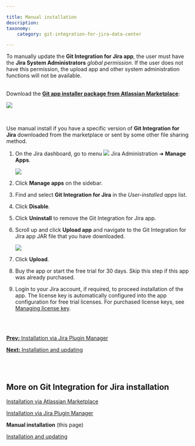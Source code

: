 ```yaml
---

title: Manual installation
description:
taxonomy:
    category: git-integration-for-jira-data-center

---
```


<div class="bbb-callout bbb--alert">
    <div class="irow">
    <div class="ilogobox">
        <span class="logoimg"></span>
    </div>
    <div class="imsgbox">
        To manually update the <b>Git Integration for Jira app</b>, the user must have the <b>Jira System Administrators</b> <I>global permission</i>. If the user does not have this permission, the upload app and other system administration functions will not be available.
    </div>
    </div>
</div>
<br>

Download the [**Git app installer package from Atlassian Marketplace**](https://marketplace.atlassian.com/plugins/com.xiplink.jira.git.jira_git_plugin/versions):

![](/wp-content/uploads/gij-docs-installation-gitapp-version-history-manual-download.png)

<br>

Use manual install if you have a specific version of **Git Integration for Jira** downloaded from the marketplace or sent by some other file sharing method.

1.  On the Jira dashboard, go to menu ![](/wp-content/uploads/gij-jira-sys-admin-icon.png) Jira Administration ➜ **Manage Apps**.

    ![](/wp-content/uploads/gij-docs-installation-jira-admin-cfg-manage-apps-menu-c.png)

2.  Click **Manage apps** on the sidebar.

3.  Find and select **Git Integration for Jira** in the _User-installed apps_ list.

4.  Click **Disable**.

5.  Click **Uninstall** to remove the Git Integration for Jira app.

6.  Scroll up and click **Upload app** and navigate to the Git Integration for Jira app JAR file that you have downloaded.

    ![](/wp-content/uploads/gij-docs-installation-jira-admin-cfg-manage-apps-upload-app-sel-c.png)

7.  Click **Upload**.

8.  Buy the app or start the free trial for 30 days. Skip this step if this app was already purchased.

9.  Login to your Jira account, if required, to proceed installation of the app. The license key is automatically configured into the app configuration for free trial licenses. For purchased license keys, see [Managing license key](/git-integration-for-jira-data-center/managing-license-key-gij-self-managed).

<br>
<br>

[**Prev:** Installation via Jira Plugin Manager](/git-integration-for-jira-data-center/installation-via-jira-plugin-manager-gij-self-managed)

[**Next:** Installation and updating](/git-integration-for-jira-data-center/installation-and-updating-gij-self-managed)

<br>
<br>

## More on Git Integration for Jira installation

[Installation via Atlassian Marketplace](/git-integration-for-jira-data-center/installation-via-atlassian-marketplace-gij-self-managed)

[Installation via Jira Plugin Manager](/git-integration-for-jira-data-center/installation-via-jira-plugin-manager-gij-self-managed)

**Manual installation** (this page)

[Installation and updating](/git-integration-for-jira-data-center/installation-and-updating-gij-self-managed)


